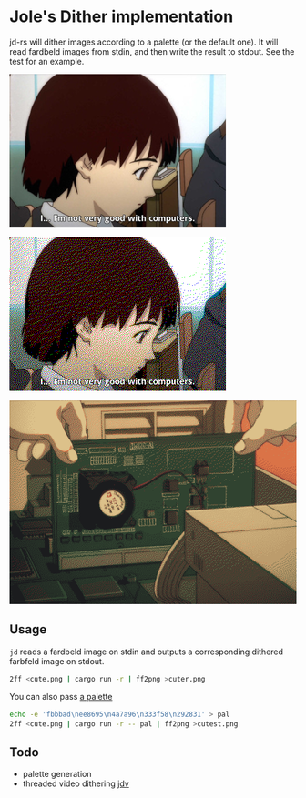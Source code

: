 # Jole's Dither implementation

jd-rs will dither images according to a palette (or the default one). It will
read fardbeld images from stdin, and then write the result to stdout. See the
test for an example.

![before](tests/img/lain.jpg)

![after](tests/img/lain_ans.png)

![dentaku](benches/img/computer_out-out.png)

## Usage
`jd` reads a fardbeld image on stdin and outputs a corresponding dithered farbfeld image on stdout.
```sh
2ff <cute.png | cargo run -r | ff2png >cuter.png
```

You can also pass [a palette](https://lospec.com/palette-list/twilight-5)
```sh
echo -e 'fbbbad\nee8695\n4a7a96\n333f58\n292831' > pal
2ff <cute.png | cargo run -r -- pal | ff2png >cutest.png
```

## Todo
* palette generation
* threaded video dithering [jdv](https://github.com/joleeee/jd/blob/master/jdv)

